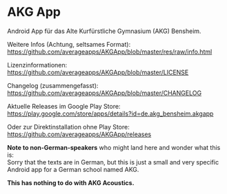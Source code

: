 AKG App
=======

Android App für das Alte Kurfürstliche Gymnasium (AKG) Bensheim.

Weitere Infos (Achtung, seltsames Format): https://github.com/averageapps/AKGApp/blob/master/res/raw/info.html

Lizenzinformationen: https://github.com/averageapps/AKGApp/blob/master/LICENSE

Changelog (zusammengefasst): https://github.com/averageapps/AKGApp/blob/master/CHANGELOG

Aktuelle Releases im Google Play Store:
https://play.google.com/store/apps/details?id=de.akg_bensheim.akgapp

Oder zur Direktinstallation ohne Play Store:
https://github.com/averageapps/AKGApp/releases

**Note to non-German-speakers** who might land here and wonder what this is:  
Sorry that the texts are in German, but this is just a small and very specific Android app for a German school named AKG. 

**This has nothing to do with AKG Acoustics.**
